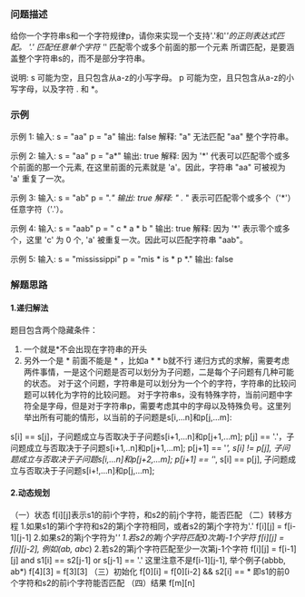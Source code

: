 ### 问题描述
给你一个字符串s和一个字符规律p，请你来实现一个支持'.'和'*'的正则表达式匹配。
'.' 匹配任意单个字符
'*' 匹配零个或多个前面的那一个元素
所谓匹配，是要涵盖整个字符串s的，而不是部分字符串。

说明:
s 可能为空，且只包含从a-z的小写字母。
p 可能为空，且只包含从a-z的小写字母，以及字符 . 和 *。

### 示例
示例 1:
输入:
s = "aa"
p = "a"
输出: false
解释: "a" 无法匹配 "aa" 整个字符串。

示例 2:
输入:
s = "aa"
p = "a*"
输出: true
解释: 因为 '*' 代表可以匹配零个或多个前面的那一个元素, 在这里前面的元素就是 'a'。因此，字符串 "aa" 可被视为 'a' 重复了一次。

示例 3:
输入:
s = "ab"
p = ".*"
输出: true
解释: " .* " 表示可匹配零个或多个（'*'）任意字符（'.'）。

示例 4:
输入:
s = "aab"
p = " c * a * b "
输出: true
解释: 因为 '*' 表示零个或多个，这里 'c' 为 0 个, 'a' 被重复一次。因此可以匹配字符串 "aab"。

示例 5:
输入:
s = "mississippi"
p = "mis * is * p *."
输出: false

### 解题思路
#### 1.递归解法
题目包含两个隐藏条件：
1. 一个就是*不会出现在字符串的开头
2. 另外一个是 * 前面不能是 * ，比如a * * b就不行
递归方式的求解，需要考虑两件事情，一是这个问题是否可以划分为子问题，二是每个子问题有几种可能的状态。
对于这个问题，字符串是可以划分为一个个的字符，字符串的比较问题可以转化为字符的比较问题。
对于字符串s，没有特殊字符，当前问题中字符全是字母，但是对于字符串p，需要考虑其中的字母以及特殊负号。这里列举出所有可能的情形，以当前的子问题是s[i,...n]和p[j,...m]:

s[i] == s[j]，子问题成立与否取决于子问题s[i+1,...n]和p[j+1,...m];
p[j] == '.'，子问题成立与否取决于子问题s[i+1,..n]和p[j+1,...m];
p[j+1] == '*', s[i] != p[j], 子问题成立与否取决于子问题s[i,...n]和p[j+2,...m];
p[j+1] == '*', s[i] == p[j], 子问题成立与否取决于子问题s[i+!,...n]和p[j,...m];

#### 2.动态规划
（一）状态
f[i][j]表示s1的前i个字符，和s2的前j个字符，能否匹配
（二）转移方程
1.如果s1的第i个字符和s2的第j个字符相同，或者s2的第j个字符为'.'
    f[i][j] = f[i-1][j-1]
2.如果s2的第j个字符为'*'
    1.若s2的第j个字符匹配0次第j-1个字符
        f[i][j] = f[i][j-2], 例如(ab, abc*)
    2.若s2的第j个字符匹配至少一次第j-1个字符
        f[i][j] = f[i-1][j] and s1[i] == s2[j-1] or s[j-1] == '.'
        这里注意不是f[i-1][j-1], 举个例子(abbb, ab*) f[4][3] = f[3][3]
（三）初始化
    f[0][i] = f[0][i-2] && s2[i] == *
    即s1的前0个字符和s2的前i个字符能否匹配
（四）结果
    f[m][n]
